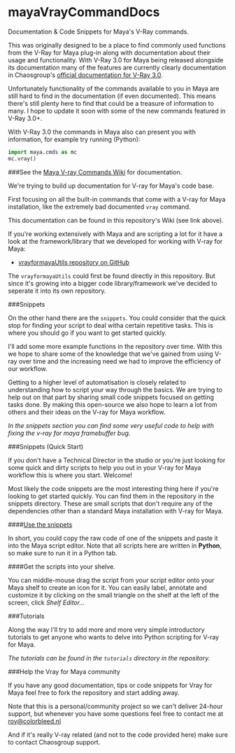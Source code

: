 mayaVrayCommandDocs
===================

Documentation & Code Snippets for Maya's V-Ray commands.

This was originally designed to be a place to find commonly used functions from the V-Ray for Maya plug-in along with documentation about their usage and functionality. With V-Ray 3.0 for Maya being released alongside its documentation many of the features are currently clearly documentation in Chaosgroup's [official documentation for V-Ray 3.0](http://docs.chaosgroup.com/display/VRAY3MAYA/V-Ray+3.0+for+Maya+Help+Home).

Unfortunately functionality of the commands available to you in Maya are still hard to find in the documentation (if even documented). This means there's still plenty here to find that could be a treasure of information to many. I hope to update it soon with some of the new commands featured in V-Ray 3.0+.

With V-Ray 3.0 the commands in Maya also can present you with information, for example try running (Python):
```python
import maya.cmds as mc
mc.vray()
```


###See the [Maya V-ray Commands Wiki](https://github.com/BigRoy/mayaVrayCommandDocs/wiki) for documentation.

We're trying to build up documentation for V-ray for Maya's code base. 

First focusing on all the built-in commands that come with a V-ray for Maya installation, like the extremely bad documented `vray` command.

This documentation can be found in this repository's Wiki (see link above).

If you're working extensively with Maya and are scripting a lot for it have a look at the framework/library that we
developed for working with V-ray for Maya:

- [vrayformayaUtils repository on GitHub](https://github.com/BigRoy/vrayformayaUtils/)

The `vrayformayaUtils` could first be found directly in this repository. But since it's growing into a bigger code
library/framework we've decided to seperate it into its own repository.


###Snippets

On the other hand there are the `snippets`. You could consider that the quick stop for finding your script to deal witha certain repetitive tasks. This is where you should go if you want to get started quickly.

I'll add some more example functions in the repository over time.
With this we hope to share some of the knowledge that we've gained from using V-ray over time and the increasing need we had to improve the efficiency of our workflow.

Getting to a higher level of automatisation is closely related to understanding how to script your way through the basics.
We are trying to help out on that part by sharing small code snippets focused on getting tasks done.
By making this open-source we also hope to learn a lot from others and their ideas on the V-ray for Maya workflow.

*In the snippets section you can find some very useful code to help with fixing the v-ray for maya framebuffer bug.*


###Snippets (Quick Start)

If you don't have a Technical Director in the studio or you're just looking for some quick and dirty scripts to help
you out in your V-ray for Maya workflow this is where you start. Welcome!

Most likely the code snippets are the most interesting thing here if you're looking to get started quickly.
You can find them in the repository in the snippets directory. These are small scripts that don't require
any of the dependencies other than a standard Maya installation with V-ray for Maya.


####[Use the snippets](snippets)

In short, you could copy the raw code of one of the snippets and paste it into the Maya script editor.
Note that all scripts here are written in **Python**, so make sure to run it in a Python tab.


####Get the scripts into your shelve.

You can middle-mouse drag the script from your script editor onto your Maya shelf to create an icon for it. You can
easily label, annotate and customize it by clicking on the small triangle on the shelf at the left of the screen, click
_Shelf Editor..._


###Tutorials

Along the way I'll try to add more and more very simple introductory tutorials to get anyone who wants to delve into
Python scripting for V-ray for Maya.

*The tutorials can be found in the ``tutorials`` directory in the repository.*


###Help the Vray for Maya community

If you have any good documentation, tips or code snippets for Vray for Maya feel free to fork the repository and start adding away.

Note that this is a personal/community project so we can't deliver 24-hour support, but whenever you have some questions feel free to contact me at roy@colorbleed.nl

And if it's really V-ray related (and not to the code provided here) make sure to contact Chaosgroup support.

